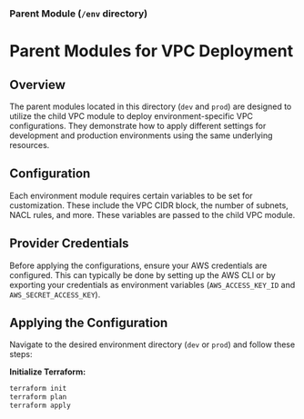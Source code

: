
### Parent Module (`/env` directory)


# Parent Modules for VPC Deployment

## Overview

The parent modules located in this directory (`dev` and `prod`) are designed to utilize the child VPC module to deploy environment-specific VPC configurations. They demonstrate how to apply different settings for development and production environments using the same underlying resources.

## Configuration

Each environment module requires certain variables to be set for customization. These include the VPC CIDR block, the number of subnets, NACL rules, and more. These variables are passed to the child VPC module.

## Provider Credentials

Before applying the configurations, ensure your AWS credentials are configured. This can typically be done by setting up the AWS CLI or by exporting your credentials as environment variables (`AWS_ACCESS_KEY_ID` and `AWS_SECRET_ACCESS_KEY`).

## Applying the Configuration

Navigate to the desired environment directory (`dev` or `prod`) and follow these steps:

**Initialize Terraform:**

```bash
terraform init
terraform plan
terraform apply
```